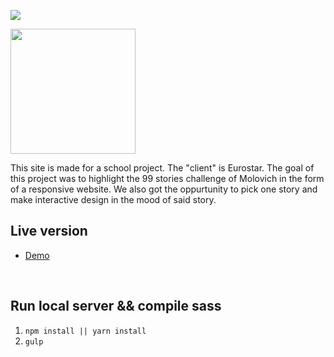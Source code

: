 <img  src="https://i.gyazo.com/b31fac34f6bb60823740a7ffb720d342.gif"></img>

<img height="200px" src="https://static1.squarespace.com/static/5a8189f2e45a7c1f4ef452c2/t/5aa8a23a8165f594c08ac692/1523725261489/Eurostar-Logo.jpg"></img>

This site is made for a school project. The "client" is Eurostar. The goal of this project was to highlight the 99 stories challenge of Molovich in the form of a responsive website. We also got the oppurtunity to pick one story and make interactive design in the mood of said story.

## Live version
- [Demo](https://martijnkeesmaat.github.io/project-web-eurostar/)

<br>

## Run local server && compile sass
1. ``` npm install || yarn install ``` <br>
2. ``` gulp ```

